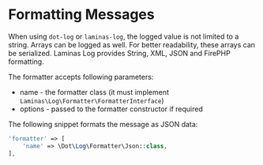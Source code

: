 # Formatting Messages

When using `dot-log` or `laminas-log`, the logged value is not limited to a string. Arrays can be logged as well. For better readability, these arrays can be serialized. Laminas Log provides String, XML, JSON and FirePHP formatting.

The formatter accepts following parameters:

* name - the formatter class (it must implement `Laminas\Log\Formatter\FormatterInterface`)
* options - passed to the formatter constructor if required

The following snippet formats the message as JSON data:

```php
'formatter' => [
    'name' => \Dot\Log\Formatter\Json::class,
],
```
